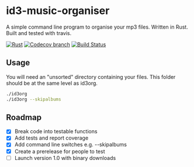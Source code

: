id3-music-organiser
======

A simple command line program to organise your mp3 files. Written in Rust. Built and tested with travis.

[![Rust](https://img.shields.io/badge/Rust%20%3E%3D%201.30-000.svg?style=flat-square&logo=rust&colorA=ffffff&style=popout)](https://rust-lang.org/)
[![Codecov branch](https://img.shields.io/codecov/c/github/craigmayhew/id3-music-organiser/master.svg)](https://codecov.io/gh/craigmayhew/id3-music-organiser)
[![Build Status](https://travis-ci.org/craigmayhew/id3-music-organiser.svg?branch=master)](https://travis-ci.org/craigmayhew/id3-music-organiser)

## Usage ##
You will need an "unsorted" directory containing your files. This folder should be at the same level as id3org.
```bash
./id3org
./id3org --skipalbums
```

## Roadmap ##
 - [x] Break code into testable functions
 - [x] Add tests and report coverage
 - [x] Add command line switches e.g. --skipalbums
 - [x] Create a prerelease for people to test
 - [ ] Launch version 1.0 with binary downloads
